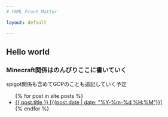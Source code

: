 ```yaml
---
# YAML Front Matter

layout: default 

---
```


<script src="//adm.shinobi.jp/s/866d547b0b4324617e6920c3bac0a34c"></script>


## Hello world

### Minecraft関係はのんびりここに書いていく
spigot関係も含めてGCPのことも追記していく予定

<ul>
  {% for post in site.posts %}
    <li>
      <a href="{{ page.url | prepend:site.baseurl }}">{{ post.title }} [{{post.date | date: "%Y-%m-%d %H:%M"}}]</a>
    </li>
  {% endfor %}
</ul>

<script src="//adm.shinobi.jp/s/866d547b0b4324617e6920c3bac0a34c"></script>